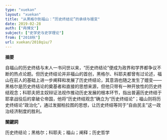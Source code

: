 ```yaml
---
type: "xuekan"
layout: "xuekan"
title: "从黑格尔到福山：“历史终结论”的承续与嬗变"
date: 2019-02-28
auth: ["冉博文"]
subject: ["史学史与史学理论"]
from: ["2018秋"]
url: xuekan/2018qiu/7
---
```


**摘要**      

自福山的<v>历史终结与末人</v>一书问世以来，“历史终结论”便成为政界和学界都争议不断的热点论题。但历史终结论并非福山的首创，黑格尔、科耶夫都曾有过论述，福山在前人的基础上进一步阐释和发展了历史终结论，其意涵也随之发生了嬗变——黑格尔是历史终结论的奠基者和直接的思想来源，但他只带有一种开放性的历史终结观念；科耶夫把主奴辩证法视作推动历史发展的根本环节，指出普遍历史终结于耶拿战役后的拿破仑帝国，他将“历史终结观念”确立为“历史终结论”；福山则将历史终结论“政治化”，通过发掘柏拉图的思想，让历史终结等同于“自由民主”这一政治经济制度的胜利。

**關鍵詞**

历史终结论；黑格尔；科耶夫；福山；阐释；历史哲学
